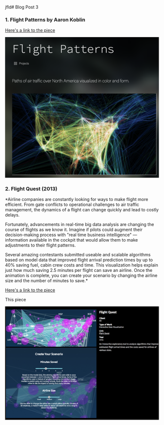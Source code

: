 jfld# Blog Post 3

### 1. Flight Patterns by Aaron Koblin

[Here's a link to the piece](http://www.aaronkoblin.com/project/flight-pattern/)



![image1](/images/flightpatterns.png)


### 2. Flight Quest (2013) 
*Airline companies are constantly looking for ways to make flight more efficient. From gate conflicts to operational challenges to air traffic management, the dynamics of a flight can change quickly and lead to costly delays.

Fortunately, advancements in real-time big data analysis are changing the course of flights as we know it. Imagine if pilots could augment their decision-making process with "real time business intelligence" — information available in the cockpit that would allow them to make adjustments to their flight patterns.

Several amazing contestants submitted useable and scalable algorithms based on model data that improved flight arrival prediction times by up to 40% saving fuel, cabin crew costs and time. This visualization helps explain just how much saving 2.5 minutes per flight can save an airline. Once the animation is complete, you can create your scenario by changing the airline size and the number of minutes to save.*

[Here's a link to the piece](http://pitchinteractive.com/work/FlightQuest.html)

This piece 

![image2](/images/flightquest1.png)